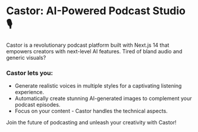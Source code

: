 # Castor: AI-Powered Podcast Studio 🎙️
Castor is a revolutionary podcast platform built with Next.js 14 that empowers creators with next-level AI features. Tired of bland audio and generic visuals?  

### Castor lets you:
- Generate realistic voices in multiple styles for a captivating listening experience.
- Automatically create stunning AI-generated images to complement your podcast episodes.
- Focus on your content - Castor handles the technical aspects.

Join the future of podcasting and unleash your creativity with Castor!


